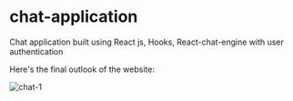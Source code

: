 # chat-application
Chat application built using React js, Hooks, React-chat-engine with user authentication

Here's the final outlook of the website:

![chat-1](https://user-images.githubusercontent.com/82172257/222756945-74234eee-251e-46a6-a326-ff8b41750017.PNG)
